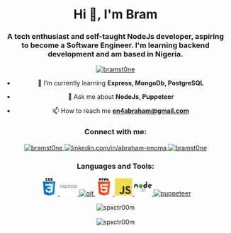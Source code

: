 <div align="center">
  
  <h1>Hi 👋, I'm Bram</h1>
  <h3>A tech enthusiast and self-taught NodeJs developer, aspiring to become a Software Engineer. I'm learning backend development and am based in Nigeria.</h3>
  
  <p>
    <a href="https://twitter.com/bramst0ne" target="blank">
      <img src="https://img.shields.io/twitter/follow/bramst0ne?logo=twitter&style=for-the-badge" alt="bramst0ne" />
    </a>
  </p>
  
  - 🌱 I’m currently learning **Express, MongoDb, PostgreSQL**
  
  - 💬 Ask me about **NodeJs, Puppeteer**
  
  - 📫 How to reach me **en4abraham@gmail.com**
  
  <h3>Connect with me:</h3>
  
  <p>
    <a href="https://twitter.com/6ramstone" target="blank">
      <img align="center" src="https://raw.githubusercontent.com/rahuldkjain/github-profile-readme-generator/master/src/images/icons/Social/twitter.svg" alt="bramst0ne" height="30" width="40" />
    </a>
    <a href="https://linkedin.com/in/abraham-enoma" target="blank">
      <img align="center" src="https://raw.githubusercontent.com/rahuldkjain/github-profile-readme-generator/master/src/images/icons/Social/linked-in-alt.svg" alt="linkedin.com/in/abraham-enoma" height="30" width="40" />
    </a>
    <a href="https://instagram.com/bramst0ne" target="blank">
      <img align="center" src="https://raw.githubusercontent.com/rahuldkjain/github-profile-readme-generator/master/src/images/icons/Social/instagram.svg" alt="bramst0ne" height="30" width="40" />
    </a>
  </p>
  
  <h3>Languages and Tools:</h3>
  
  <p>
    <a href="https://www.w3schools.com/css/" target="_blank" rel="noreferrer">
      <img src="https://raw.githubusercontent.com/devicons/devicon/master/icons/css3/css3-original-wordmark.svg" alt="css3" width="40" height="40"/>
    </a>
    <a href="https://expressjs.com" target="_blank" rel="noreferrer">
      <img src="https://raw.githubusercontent.com/devicons/devicon/master/icons/express/express-original-wordmark.svg" alt="express" width="40" height="40"/>
    </a>
    <a href="https://git-scm.com/" target="_blank" rel="noreferrer">
      <img src="https://www.vectorlogo.zone/logos/git-scm/git-scm-icon.svg" alt="git" width="40" height="40"/>
    </a>
    <a href="https://www.w3.org/html/" target="_blank" rel="noreferrer">
      <img src="https://raw.githubusercontent.com/devicons/devicon/master/icons/html5/html5-original-wordmark.svg" alt="html5" width="40" height="40"/>
    </a>
    <a href="https://developer.mozilla.org/en-US/docs/Web/JavaScript" target="_blank" rel="noreferrer">
      <img src="https://raw.githubusercontent.com/devicons/devicon/master/icons/javascript/javascript-original.svg" alt="javascript" width="40" height="40"/>
    </a>
    <a href="https://nodejs.org" target="_blank" rel="noreferrer">
      <img src="https://raw.githubusercontent.com/devicons/devicon/master/icons/nodejs/nodejs-original-wordmark.svg" alt="nodejs" width="40" height="40"/>
    </a>
    <a href="https://github.com/puppeteer/puppeteer" target="_blank" rel="noreferrer">
      <img src="https://www.vectorlogo.zone/logos/pptrdev/pptrdev-official.svg" alt="puppeteer" width="40" height="40"/>
    </a>
  </p>
  
  <p>
    <img align="center" src="https://github-readme-stats.vercel.app/api/top-langs?username=spxctr00m&show_icons=true&locale=en&layout=compact" alt="spxctr00m" />
  </p>
  
  <p>
    <img align="center" src="https://github-readme-streak-stats.herokuapp.com/?user=spxctr00m&" alt="spxctr00m" />
  </p>
  
</div>
